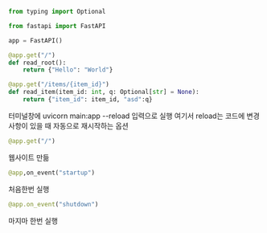 ~~~python
from typing import Optional

from fastapi import FastAPI

app = FastAPI()

@app.get("/")
def read_root():
    return {"Hello": "World"}

@app.get("/items/{item_id}")
def read_item(item_id: int, q: Optional[str] = None):
    return {"item_id": item_id, "asd":q}
~~~    
터미널창에 uvicorn main:app --reload 입력으로 실행
여기서 reload는 코드에 변경사항이 있을 때 자동으로 재시작하는 옵션

~~~python
@app.get("/")
~~~
웹사이트 만듦

~~~python
@app,on_event("startup")
~~~
처음한번 실행

~~~python
@app.on_event("shutdown")
~~~
마지마 한번 실행
